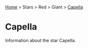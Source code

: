 <p><a href="/">Home</a> > Stars > Red > Giant > <a href=".">Capella</a> </p>

# Capella

Information about the star Capella.